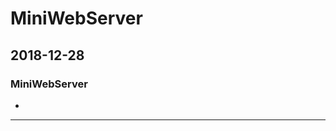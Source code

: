 # MiniWebServer
## 2018-12-28
### MiniWebServer
* 
------------------------------------------------------
